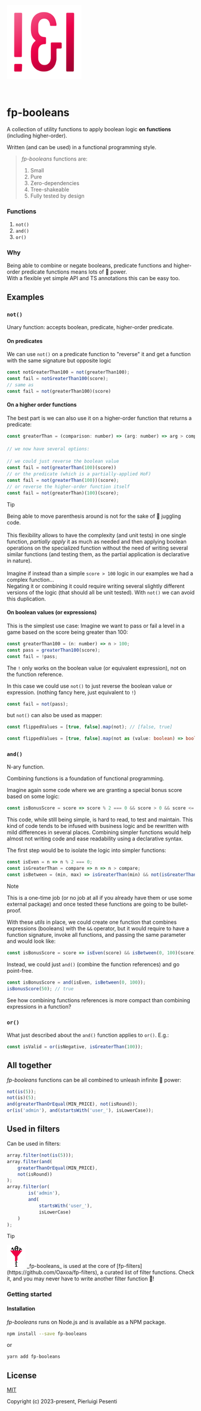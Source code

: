 <img src="./assets/logo.png" alt="" width="200" /><br>
<p><img src="https://github.com/oaxoa/fp-booleans/actions/workflows/build.yml/badge.svg" alt="" /></p>

# fp-booleans

A collection of utility functions to apply boolean logic **on functions** (including higher-order).

Written (and can be used) in a functional programming style.

> _fp-booleans_ functions are:
>
> 1. Small
> 1. Pure
> 1. Zero-dependencies
> 1. Tree-shakeable
> 1. Fully tested by design

### Functions

1. `not()`
2. `and()`
3. `or()`

### Why

Being able to combine or negate booleans, predicate functions and higher-order predicate functions means lots of
💪 power.<br>
With a flexible yet simple API and TS annotations this can be easy too.

## Examples

### `not()`

Unary function: accepts boolean, predicate, higher-order predicate.

#### On predicates

We can use `not()` on a predicate function to "reverse" it and get
a function with the same signature but opposite logic

```js
const notGreaterThan100 = not(greaterThan100);
const fail = notGreaterThan100(score);
// same as
const fail = not(greaterThan100)(score)
```

#### On a higher order functions

The best part is we can also use it on a higher-order function that returns a predicate:

```js
const greaterThan = (comparison: number) => (arg: number) => arg > comparison;

// we now have several options:

// we could just reverse the boolean value
const fail = not(greaterThan(100)(score))
// or the predicate (which is a partially-applied HoF)
const fail = not(greaterThan(100))(score);
// or reverse the higher-order function itself
const fail = not(greaterThan)(100)(score);
```

> [!TIP]
> Being able to move parenthesis around is not for the sake of 🤹 juggling code.<br><br>
> This flexibility allows to have the complexity (and unit tests) in one single function, _partially apply_ it as much
> as needed and then applying boolean operations on the specialized function without the need of writing several similar
> functions (and testing them, as the partial application is declarative in nature).<br><br>Imagine if instead than a
> simple `score > 100` logic in our examples we had a
> complex function&hellip; <br>Negating it or combining it could require writing several slightly different versions
> of the logic (that should all be
> unit tested). With `not()` we can avoid this duplication.

#### On boolean values (or expressions)

This is the simplest use case:
Imagine we want to pass or fail a level in a game based on the score being greater than 100:

```js
const greaterThan100 = (n: number) => n > 100;
const pass = greaterThan100(score);
const fail = !pass;
```

The `!` only works on the boolean value (or equivalent expression), not on the function reference.

In this case we could use `not()` to just reverse the boolean value or expression.
(nothing fancy here, just equivalent to `!`)

```js
const fail = not(pass);
```

but `not()` can also be used as mapper:

```js
const flippedValues = [true, false].map(not); // [false, true]
```

```ts
const flippedValues = [true, false].map(not as (value: boolean) => boolean); // [false, true]
```

### `and()`

N-ary function.

Combining functions is a foundation of functional programming.

Imagine again some code where we are granting a special bonus score based on some logic:

```js
const isBonusScore = score => score % 2 === 0 && score > 0 && score <= 100;
```

This code, while still being simple, is hard to read, to test and maintain.
This kind of code tends to be infused with business logic and be rewritten with mild differences in several places.
Combining simpler functions would help almost not writing code and ease readability using a declarative syntax.

The first step would be to isolate the logic into simpler functions:

```js
const isEven = n => n % 2 === 0;
const isGreaterThan = compare => n => n > compare;
const isBetween = (min, max) => isGreaterThan(min) && not(isGreaterThan(max));
```

> [!NOTE]
> This is a one-time job (or no job at all if you already have them or use some external package) and once tested these
> functions are going to be
> bullet-proof.

With these _utils_ in place, we could create one function that combines expressions (booleans) with the `&&` operator,
but it would require to
have a function signature, invoke all functions, and passing the same parameter and would look like:

```js
const isBonusScore = score => isEven(score) && isBetween(0, 100)(score);
```

Instead, we could just `and()` (combine the function references) and go point-free.

```js
const isBonusScore = and(isEven, isBetween(0, 100));
isBonusScore(50); // true
```

See how combining functions references is more compact than combining expressions in a function?

### `or()`

What just described about the `and()` function applies to `or()`. E.g.:

```js
const isValid = or(isNegative, isGreaterThan(100));
```

## All together

_fp-booleans_ functions can be all combined to unleash infinite 🚀 power:

```js
not(is(5));
not(is)(5);
and(greaterThanOrEqual(MIN_PRICE), not(isRound));
or(is('admin'), and(startsWith('user_'), isLowerCase));
```

## Used in filters

Can be used in filters:

```js
array.filter(not(is(5)));
array.filter(and(
    greaterThanOrEqual(MIN_PRICE),
    not(isRound))
);
array.filter(or(
        is('admin'),
        and(
            startsWith('user_'),
            isLowerCase)
    )
);
```

> [!TIP]
> <img src="https://github.com/Oaxoa/fp-filters/raw/master/assets/logo.png" alt="" width="50" />
> _fp-booleans_ is used at the core of [fp-filters](https://github.com/Oaxoa/fp-filters), a curated list of filter
> functions. Check it, and you may never have to write another filter function 🚀!

### Getting started

#### Installation

_fp-booleans_ runs on Node.js and is available as a NPM package.

```bash
npm install --save fp-booleans
```

or

```bash
yarn add fp-booleans
```

## License

[MIT](https://opensource.org/licenses/MIT)

Copyright (c) 2023-present, Pierluigi Pesenti